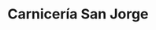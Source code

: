 ---
title: "Carnicería San Jorge"
url: /ciudad-autonoma-de-buenos-aires/carniceria-san-jorge/
shop: carnicero
---